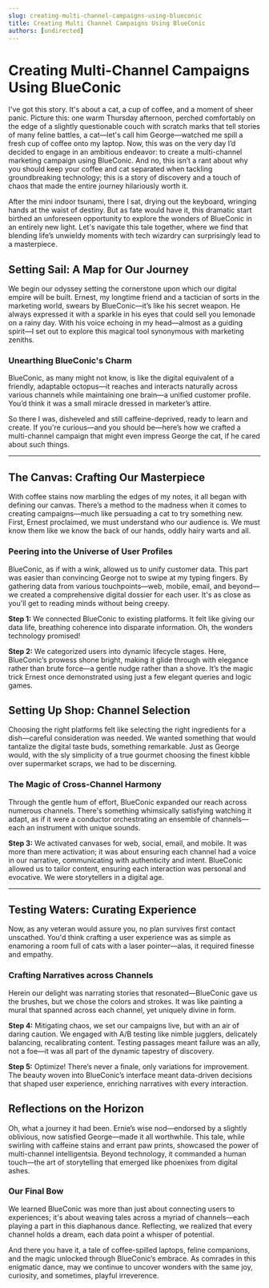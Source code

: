 ```yaml
---
slug: creating-multi-channel-campaigns-using-blueconic
title: Creating Multi Channel Campaigns Using BlueConic
authors: [undirected]
---
```



# Creating Multi-Channel Campaigns Using BlueConic

I've got this story. It's about a cat, a cup of coffee, and a moment of sheer panic. Picture this: one warm Thursday afternoon, perched comfortably on the edge of a slightly questionable couch with scratch marks that tell stories of many feline battles, a cat—let's call him George—watched me spill a fresh cup of coffee onto my laptop. Now, this was on the very day I’d decided to engage in an ambitious endeavor: to create a multi-channel marketing campaign using BlueConic. And no, this isn’t a rant about why you should keep your coffee and cat separated when tackling groundbreaking technology; this is a story of discovery and a touch of chaos that made the entire journey hilariously worth it.

After the mini indoor tsunami, there I sat, drying out the keyboard, wringing hands at the waist of destiny. But as fate would have it, this dramatic start birthed an unforeseen opportunity to explore the wonders of BlueConic in an entirely new light. Let's navigate this tale together, where we find that blending life’s unwieldy moments with tech wizardry can surprisingly lead to a masterpiece.

## Setting Sail: A Map for Our Journey

We begin our odyssey setting the cornerstone upon which our digital empire will be built. Ernest, my longtime friend and a tactician of sorts in the marketing world, swears by BlueConic—it’s like his secret weapon. He always expressed it with a sparkle in his eyes that could sell you lemonade on a rainy day. With his voice echoing in my head—almost as a guiding spirit—I set out to explore this magical tool synonymous with marketing zeniths.

### Unearthing BlueConic's Charm

BlueConic, as many might not know, is like the digital equivalent of a friendly, adaptable octopus—it reaches and interacts naturally across various channels while maintaining one brain—a unified customer profile. You’d think it was a small miracle dressed in marketer’s attire. 

So there I was, disheveled and still caffeine-deprived, ready to learn and create. If you're curious—and you should be—here’s how we crafted a multi-channel campaign that might even impress George the cat, if he cared about such things.

---

## The Canvas: Crafting Our Masterpiece

With coffee stains now marbling the edges of my notes, it all began with defining our canvas. There’s a method to the madness when it comes to creating campaigns—much like persuading a cat to try something new. First, Ernest proclaimed, we must understand who our audience is. We must know them like we know the back of our hands, oddly hairy warts and all.

### Peering into the Universe of User Profiles

BlueConic, as if with a wink, allowed us to unify customer data. This part was easier than convincing George not to swipe at my typing fingers. By gathering data from various touchpoints—web, mobile, email, and beyond—we created a comprehensive digital dossier for each user. It's as close as you'll get to reading minds without being creepy.

**Step 1:** We connected BlueConic to existing platforms. It felt like giving our data life, breathing coherence into disparate information. Oh, the wonders technology promised!

**Step 2:** We categorized users into dynamic lifecycle stages. Here, BlueConic’s prowess shone bright, making it glide through with elegance rather than brute force—a gentle nudge rather than a shove. It’s the magic trick Ernest once demonstrated using just a few elegant queries and logic games.

## Setting Up Shop: Channel Selection

Choosing the right platforms felt like selecting the right ingredients for a dish—careful consideration was needed. We wanted something that would tantalize the digital taste buds, something remarkable. Just as George would, with the sly simplicity of a true gourmet choosing the finest kibble over supermarket scraps, we had to be discerning.

### The Magic of Cross-Channel Harmony

Through the gentle hum of effort, BlueConic expanded our reach across numerous channels. There's something whimsically satisfying watching it adapt, as if it were a conductor orchestrating an ensemble of channels—each an instrument with unique sounds.

**Step 3:** We activated canvases for web, social, email, and mobile. It was more than mere activation; it was about ensuring each channel had a voice in our narrative, communicating with authenticity and intent. BlueConic allowed us to tailor content, ensuring each interaction was personal and evocative. We were storytellers in a digital age.

---

## Testing Waters: Curating Experience

Now, as any veteran would assure you, no plan survives first contact unscathed. You'd think crafting a user experience was as simple as enamoring a room full of cats with a laser pointer—alas, it required finesse and empathy.

### Crafting Narratives across Channels

Herein our delight was narrating stories that resonated—BlueConic gave us the brushes, but we chose the colors and strokes. It was like painting a mural that spanned across each channel, yet uniquely divine in form.

**Step 4:** Mitigating chaos, we set our campaigns live, but with an air of daring caution. We engaged with A/B testing like nimble jugglers, delicately balancing, recalibrating content. Testing passages meant failure was an ally, not a foe—it was all part of the dynamic tapestry of discovery.

**Step 5:** Optimize! There’s never a finale, only variations for improvement. The beauty woven into BlueConic’s interface meant data-driven decisions that shaped user experience, enriching narratives with every interaction.

## Reflections on the Horizon

Oh, what a journey it had been. Ernie’s wise nod—endorsed by a slightly oblivious, now satisfied George—made it all worthwhile. This tale, while swirling with caffeine stains and errant paw prints, showcased the power of multi-channel intelligentsia. Beyond technology, it commanded a human touch—the art of storytelling that emerged like phoenixes from digital ashes.

### Our Final Bow

We learned BlueConic was more than just about connecting users to experiences; it's about weaving tales across a myriad of channels—each playing a part in this diaphanous dance. Reflecting, we realized that every channel holds a dream, each data point a whisper of potential. 

And there you have it, a tale of coffee-spilled laptops, feline companions, and the magic unlocked through BlueConic’s embrace. As comrades in this enigmatic dance, may we continue to uncover wonders with the same joy, curiosity, and sometimes, playful irreverence.